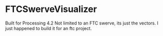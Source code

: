 # FTCSwerveVisualizer
Built for Processing 4.2
Not limited to an FTC swerve, its just the vectors. I just happened to build it for an ftc project.
